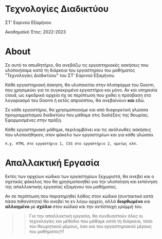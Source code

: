 # Τεχνολογίες Διαδικτύου

ΣΤ' Εαρινού Εξαμήνου

Ακαδημαϊκό Έτος: 2022-2023

# About

Σε αυτό το απωθητήριο, θα ανεβάζω τις εργαστηριακές ασκήσεις που υλοποιήσαμε κατά τη διάρκεια του εργαστηρίου του μαθήματος "Τεχνολογίες Διαδικτύου"
του ΣΤ' Εαρινού Εξαμήνου.

Κάθε εργαστηριακή άσκηση, θα υλοποιείται στην πλατφόρμα του Goorm, που χρησιμεύει για το συγκεκριμένο εργαστήριο και μόνο.
Αν και υπηρεσία cloud, ως εφεδρικά αρχεία πχ σε περίπτωση που χαθεί η πρόσβαση στο λογαριασμό του Goorm ή εκτός απροόπτου,
θα ανεβαίνουν **και** εδώ.

Σε κάθε εργαστήριο, θα χρησιμοποιούμε και από διαφορετική γλώσσα προγραμματισμού διαδικτύου που μάθαμε στις διαλέξεις της θεωρίας.
Εφαρμοσμένες στην πράξη.

Κάθε εργαστηριακό μάθημα, περιλαμβάνει και τις ακόλουθες ασκήσεις που υλοποιήθηκαν, στον φάκελο των εργαστηρίων και για κάθε γλώσσα.

` π.χ. HTML στο εργαστήριο 1, CSS στο εργαστήριο 2, ομοίως κλπ. `

# Απαλλακτική Εργασία

Εκτός των αρχείων κώδικα των εργαστηρίων ξεχωριστά, θα ανεβεί και ο σχετικός φάκελος που θα χρησιμοποιηθεί για την υλοποίηση και εκπόνηση της απαλλακτικής
εργασίας εξαμήνου του μαθήματος.

Αν σε περίπτωση που παρατηρηθεί λάθος στον κώδικα (συντακτικό κατά πάσα πιθανότητα) θα ανεβεί το εν λόγω αρχείο, αλλά **διορθωμένο** και **αλλαγμένο** με _**σχόλιο** στον κώδικα_ και _την αντίστοιχη γραμμή του_.

>> Για την απαλλακτική εργασία, θα συνδυαστούν όλες οι τεχνολογίες και μέθοδοι που μάθαμε κατά τη διάρκεια, τόσο του θεωρητικού μέρους, όσο και του εργαστηριακού μέρους του μαθήματος!!!
